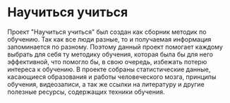 # Научиться учиться
Проект "Научиться учиться" был создан как сборник методик по обучению. Так как все люди разные, то и получаемая информация запоминается по разному. Поэтому данный проект помогает каждому выбрать для себя ту методику обучения, которая была бы для него эффективной, что помогло бы, в свою очередь, избежать потерю интереса к обучению. В проекте собраны статистические данные, касающиеся образования и работы человеческого мозга, принципы обучения, видеозаписи, а так же ссылки на литературу и другие полезные ресурсы, содержащих техники обучения.   